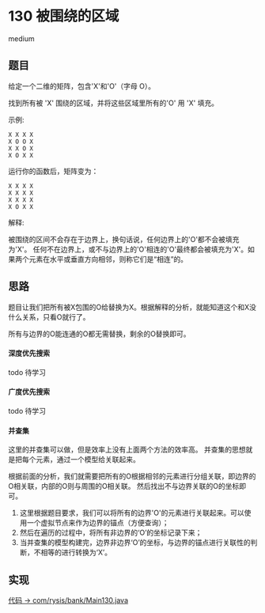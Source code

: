 # 130 被围绕的区域

medium

## 题目

给定一个二维的矩阵，包含'X'和'O'（字母 O）。

找到所有被 'X' 围绕的区域，并将这些区域里所有的'O' 用 'X' 填充。

示例:
```
X X X X
X O O X
X X O X
X O X X
```
运行你的函数后，矩阵变为：
```
X X X X
X X X X
X X X X
X O X X
```
解释:

被围绕的区间不会存在于边界上，换句话说，任何边界上的'O'都不会被填充为'X'。 任何不在边界上，或不与边界上的'O'相连的'O'最终都会被填充为'X'。如果两个元素在水平或垂直方向相邻，则称它们是“相连”的。

## 思路

题目让我们把所有被X包围的O给替换为X。根据解释的分析，就能知道这个和X没什么关系，只看O就行了。

所有与边界的O能连通的O都无需替换，剩余的O替换即可。

#### 深度优先搜索

todo 待学习

#### 广度优先搜索

todo 待学习

#### 并查集

这里的并查集可以做，但是效率上没有上面两个方法的效率高。
并查集的思想就是把每个元素，通过一个模型给关联起来。

根据前面的分析，我们就需要把所有的O根据相邻的元素进行分组关联，即边界的O相关联，内部的O则与周围的O相关联。
然后找出不与边界关联的O的坐标即可。
1. 这里根据题目要求，我们可以将所有的边界'O'的元素进行关联起来。可以使用一个虚拟节点来作为边界的锚点（方便查询）；
2. 然后在遍历的过程中，将所有非边界的‘O’的坐标记录下来；
3. 当并查集的模型构建完，边界非边界‘O’的坐标，与边界的锚点进行关联性的判断，不相等的进行转换为‘X’。

## 实现

[代码 -> com/rysis/bank/Main130.java](../../src/com/rysis/bank/Main130.java)